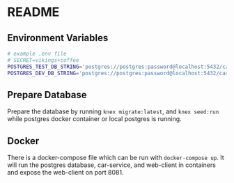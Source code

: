 # README

## Environment Variables

```bash
# example .env file
# SECRET=vikings+coffee
POSTGRES_TEST_DB_STRING='postgres://postgres:password@localhost:5432/car_db_test'
POSTGRES_DEV_DB_STRING='postgres://postgres:password@localhost:5432/car_db'
```

## Prepare Database

Prepare the database by running `knex migrate:latest`, and `knex seed:run` while postgres docker container or local postgres is running.

## Docker

There is a docker-compose file which can be run with `docker-compose up`. It will run the postgres database, car-service, and web-client in containers and expose the web-client on port 8081.
